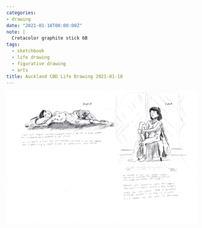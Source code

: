 ```yaml
---
categories:
- drawing
date: "2021-01-18T00:00:00Z"
note: |
  Cretacolor graphite stick 6B
tags:
  - sketchbook
  - life drawing
  - figurative drawing
  - arts
title: Auckland CBD Life Drawing 2021-01-18
---
```


<img src="/assets/pages/art/images/196.png">
